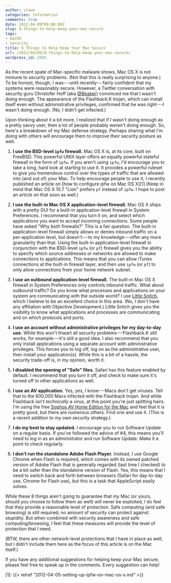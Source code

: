 ```yaml
---
author: slowe
categories: Information
comments: true
date: 2012-04-09T09:00:00Z
slug: 8-things-to-help-keep-your-mac-secure
tags:
- macOS
- Security
title: 8 Things to Help Keep Your Mac Secure
url: /2012/04/09/8-things-to-help-keep-your-mac-secure/
wordpress_id: 2583
---
```


As the recent spate of Mac-specific malware shows, Mac OS X is not immune to security problems. (Not that this is really surprising to anyone.) To be honest, though, I was---until recently---fairly confident that my systems were reasonably secure. However, a Twitter conversation with security guru Christofer Hoff (aka [@Beaker](http://twitter.com/#!/beaker)) convinced me that I wasn't doing enough. The appearance of the Flashback.K trojan, which can install itself even without administrative privileges, confirmed that he was right---I wasn't doing enough. (No, I didn't get infected.)

Upon thinking about it a bit more, I realized that if _I_ wasn't doing enough as a pretty savvy user, then a lot of people probably weren't doing enough. So, here's a breakdown of my Mac defense strategy. Perhaps sharing what I'm doing with others will encourage them to improve their security posture as well.

1. **I use the BSD-level `ipfw` firewall.** Mac OS X is, at its core, built on FreeBSD. This powerful UNIX layer offers an equally powerful stateful firewall in the form of `ipfw`. If you aren't using `ipfw`, I'd encourage you to take a long, hard look at starting to use it. It provides a powerful ruleset to give you tremendous control over the types of traffic that are allowed into (and out of) your Mac. To help encourage people to use it, I recently published an article on [how to configure ipfw on Mac OS X][1].(Keep in mind that Mac OS X 10.7 "Lion" prefers `pf` instead of `ipfw`. I hope to post an article on that soon as well.)

2. **I use the built-in Mac OS X application-level firewall.** Mac OS X ships with a pretty GUI for a built-in application-level firewall in System Preferences. I recommend that you turn it on, and select which applications you want to accept incoming connections. Some people have asked "Why both firewalls?" This is a fair question. The built-in application-level firewall simply allows or denies inbound traffic on a per-application level, but doesn't---to my knowledge---offer any more granularity than that. Using the built-in application-level firewall in conjunction with the BSD-level `ipfw` (or `pf`) firewall gives you the ability to specify which source addresses or networks are allowed to make connections to applications. This means that you can allow iTunes connections at the built-in firewall layer, and then use `ipfw` (or `pf`) to only allow connections from your home network subnet.

3. **I use an outbound application-level firewall.** The built-in Mac OS X firewall in System Preferences only controls inbound traffic. What about outbound traffic? Do you know what processes and applications on your system are communicating with the outside world? I use [Little Snitch](http://www.obdev.at/products/littlesnitch/index.html), which I believe to be an excellent choice in this area. (No, I don't have any affiliation with Objective Development.) Little Snitch gives you the visibility to know what applications and processes are communicating and on which protocols and ports.

4. **I use an account without administrative privileges for my day-to-day use.** While this won't thwart all security problems---Flashback.K still works, for example---it's still a good idea. I also recommend that you only install applications using a separate account with administrative privileges. This forces you to log off, log on as the administrative user, then install your application(s). While this is a bit of a hassle, the security trade-off is, in my opinion, worth it.

5. **I disabled the opening of "Safe" files.** Safari has this feature enabled by default. I recommend that you turn it off, and check to make sure it's turned off in other applications as well.

6. **I use an AV application.** Yes, yes, I know---Macs don't get viruses. Tell that to the 600,000 Macs infected with the Flashback trojan. And while Flashback isn't _technically_ a virus, at this point you're just splitting hairs. I'm using the free [Sophos AV Home Edition for the Mac](http://www.sophos.com/en-us/products/free-tools/sophos-antivirus-for-mac-home-edition.aspx) and feel that it is pretty good, but there are numerous others. Find one and use it. (This is a recent addition to my own security strategy.)

7. **I do my best to stay updated.** I encourage you to run Software Update on a regular basis. If you've followed the advice of #4, this means you'll need to log in as an administrator and run Software Update. Make it a point to check regularly.

8. **I don't run the standalone Adobe Flash Player.** Instead, I use Google Chrome when Flash is required, which comes with its owned patched version of Adobe Flash that is generally regarded (last time I checked) to be a bit safer than the standalone version of Flash. Yes, this means that I need to switch back and forth between browsers (Safari for day-to-day use, Chrome for Flash use), but this is a task that AppleScript easily solves.

While these 8 things aren't going to guarantee that my Mac (or yours, should you choose to follow them as well) will never be exploited, I do feel that they provide a reasonable level of protection. Safe computing (and safe browsing) is still required; no amount of security can protect against stupidity. But when combined with security awareness and safe computing/browsing, I feel that these measures will provide the level of protection that I need.

(BTW, there are other network-level protections that I have in place as well, but I didn't include them here as the focus of this article is on the Mac itself.)

If you have any additional suggestions for helping keep your Mac secure, please feel free to speak up in the comments. Every suggestion can help!

[1]: {{< relref "2012-04-05-setting-up-ipfw-on-mac-os-x.md" >}}
